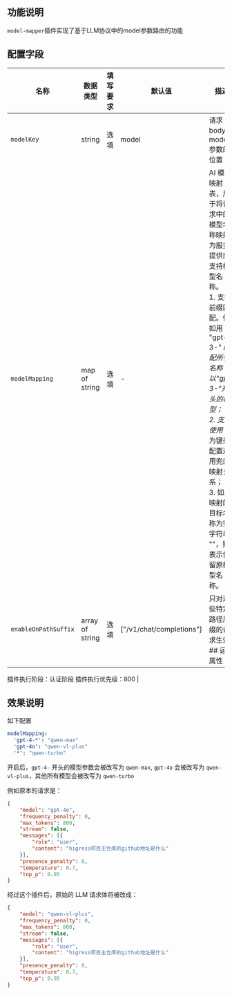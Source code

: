 ## 功能说明
`model-mapper`插件实现了基于LLM协议中的model参数路由的功能

## 配置字段

| 名称                 | 数据类型        | 填写要求                | 默认值                   | 描述                                                                                                                                                                                                                                                         |
| -----------          | --------------- | ----------------------- | ------                   | -------------------------------------------                                                                                                                                                                                                                  |
| `modelKey`           | string          | 选填                    | model                    | 请求body中model参数的位置                                                                                                                                                                                                                                    |
| `modelMapping`       | map of string   | 选填                    | -                        | AI 模型映射表，用于将请求中的模型名称映射为服务提供商支持模型名称。<br/>1. 支持前缀匹配。例如用 "gpt-3-*" 匹配所有名称以“gpt-3-”开头的模型；<br/>2. 支持使用 "*" 为键来配置通用兜底映射关系；<br/>3. 如果映射的目标名称为空字符串 ""，则表示保留原模型名称。 |
| `enableOnPathSuffix` | array of string | 选填                    | ["/v1/chat/completions"] | 只对这些特定路径后缀的请求生效                                                                                                                              ## 运行属性

插件执行阶段：认证阶段
插件执行优先级：800
                                                                                                 |
## 效果说明

如下配置

```yaml
modelMapping:
  'gpt-4-*': "qwen-max"
  'gpt-4o': "qwen-vl-plus"
  '*': "qwen-turbo"
```

开启后，`gpt-4-` 开头的模型参数会被改写为 `qwen-max`, `gpt-4o` 会被改写为 `qwen-vl-plus`，其他所有模型会被改写为 `qwen-turbo`

例如原本的请求是：

```json
{
    "model": "gpt-4o",
    "frequency_penalty": 0,
    "max_tokens": 800,
    "stream": false,
    "messages": [{
        "role": "user",
        "content": "higress项目主仓库的github地址是什么"
    }],
    "presence_penalty": 0,
    "temperature": 0.7,
    "top_p": 0.95
}
```


经过这个插件后，原始的 LLM 请求体将被改成：

```json
{
    "model": "qwen-vl-plus",
    "frequency_penalty": 0,
    "max_tokens": 800,
    "stream": false,
    "messages": [{
        "role": "user",
        "content": "higress项目主仓库的github地址是什么"
    }],
    "presence_penalty": 0,
    "temperature": 0.7,
    "top_p": 0.95
}
```
